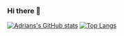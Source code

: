 ### Hi there 👋

[![Adrians's GitHub stats](https://github-readme-stats.vercel.app/api?username=adriawh&theme=tokyonight)](https://github.com/anuraghazra/github-readme-stats) [![Top Langs](https://github-readme-stats.vercel.app/api/top-langs/?username=adriawh&theme=tokyonight)](https://github.com/anuraghazra/github-readme-stats)
